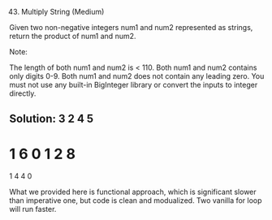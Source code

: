 43. Multiply String (Medium)

Given two non-negative integers num1 and num2 represented as strings, return the product of num1 and num2.

Note:

The length of both num1 and num2 is < 110.
Both num1 and num2 contains only digits 0-9.
Both num1 and num2 does not contain any leading zero.
You must not use any built-in BigInteger library or convert the inputs to integer directly.

Solution:
    3 2
    4 5
--------
  1 6 0
1 2 8
========
1 4 4 0

What we provided here is functional approach, which is significant slower than imperative one, but code is clean and modualized. Two vanilla for loop will run faster.
